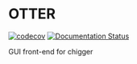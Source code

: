 # OTTER

[![codecov](https://codecov.io/gh/andrsd/otter/branch/master/graph/badge.svg)](https://codecov.io/gh/andrsd/otter)
[![Documentation Status](https://readthedocs.org/projects/otter-gui/badge/?version=latest)](https://otter-gui.readthedocs.io/en/latest/?badge=latest)


GUI front-end for chigger
